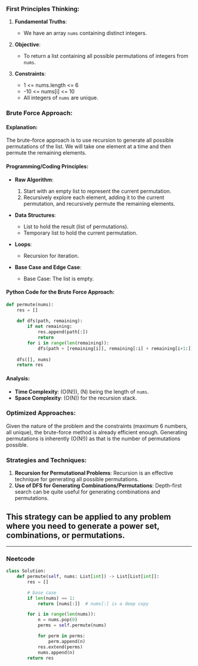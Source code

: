 ### First Principles Thinking:

1. **Fundamental Truths**: 
    - We have an array `nums` containing distinct integers.
  
2. **Objective**: 
    - To return a list containing all possible permutations of integers from `nums`.

3. **Constraints**: 
    - 1 <= nums.length <= 6
    - -10 <= nums[i] <= 10
    - All integers of `nums` are unique.

### Brute Force Approach:

#### Explanation:

The brute-force approach is to use recursion to generate all possible permutations of the list. We will take one element at a time and then permute the remaining elements. 

#### Programming/Coding Principles:

- **Raw Algorithm**: 
    1. Start with an empty list to represent the current permutation.
    2. Recursively explore each element, adding it to the current permutation, and recursively permute the remaining elements.
  
- **Data Structures**: 
    - List to hold the result (list of permutations).
    - Temporary list to hold the current permutation.
    
- **Loops**: 
    - Recursion for iteration.
  
- **Base Case and Edge Case**: 
    - Base Case: The list is empty.

#### Python Code for the Brute Force Approach:

```python
def permute(nums):
    res = []
    
    def dfs(path, remaining):
        if not remaining:
            res.append(path[:])
            return
        for i in range(len(remaining)):
            dfs(path + [remaining[i]], remaining[:i] + remaining[i+1:])
    
    dfs([], nums)
    return res
```

#### Analysis:

- **Time Complexity**: \(O(N!)\), \(N\) being the length of `nums`.
- **Space Complexity**: \(O(N)\) for the recursion stack.

### Optimized Approaches:

Given the nature of the problem and the constraints (maximum 6 numbers, all unique), the brute-force method is already efficient enough. Generating permutations is inherently \(O(N!)\) as that is the number of permutations possible.

### Strategies and Techniques:

1. **Recursion for Permutational Problems**: Recursion is an effective technique for generating all possible permutations.
2. **Use of DFS for Generating Combinations/Permutations**: Depth-first search can be quite useful for generating combinations and permutations.

This strategy can be applied to any problem where you need to generate a power set, combinations, or permutations.
---
---
### Neetcode

```python
class Solution:
    def permute(self, nums: List[int]) -> List[List[int]]:
        res = []

        # base case
        if len(nums) == 1:
            return [nums[:]]  # nums[:] is a deep copy

        for i in range(len(nums)):
            n = nums.pop(0)
            perms = self.permute(nums)

            for perm in perms:
                perm.append(n)
            res.extend(perms)
            nums.append(n)
        return res

```